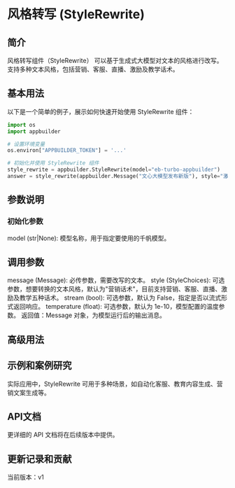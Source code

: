 # 风格转写 (StyleRewrite)

## 简介
风格转写组件（StyleRewrite） 可以基于生成式大模型对文本的风格进行改写。支持多种文本风格，包括营销、客服、直播、激励及教学话术。

## 基本用法

以下是一个简单的例子，展示如何快速开始使用 StyleRewrite 组件：

```python
import os
import appbuilder

# 设置环境变量
os.environ["APPBUILDER_TOKEN"] = '...'

# 初始化并使用 StyleRewrite 组件
style_rewrite = appbuilder.StyleRewrite(model="eb-turbo-appbuilder")
answer = style_rewrite(appbuilder.Message("文心大模型发布新版"), style="激励话术")
```

## 参数说明

### 初始化参数

model (str|None): 模型名称，用于指定要使用的千帆模型。

## 调用参数

message (Message): 必传参数，需要改写的文本。
style (StyleChoices): 可选参数，想要转换的文本风格，默认为"营销话术"，目前支持营销、客服、直播、激励及教学五种话术。
stream (bool): 可选参数，默认为 False，指定是否以流式形式返回响应。
temperature (float): 可选参数，默认为 1e-10，模型配置的温度参数。
返回值：Message 对象，为模型运行后的输出消息。

## 高级用法


## 示例和案例研究
实际应用中，StyleRewrite 可用于多种场景，如自动化客服、教育内容生成、营销文案生成等。

## API文档
更详细的 API 文档将在后续版本中提供。

## 更新记录和贡献
当前版本：v1

